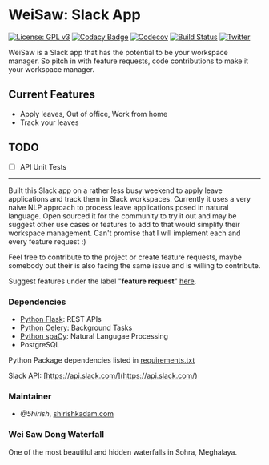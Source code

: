 # WeiSaw: Slack App

[![License: GPL v3](https://img.shields.io/badge/License-GPL%20v3-blue.svg)](https://www.gnu.org/licenses/gpl-3.0)
[![Codacy Badge](https://api.codacy.com/project/badge/Grade/2e669faacb12496f9d4e97f3a0cfc361)](https://www.codacy.com/app/5hirish/weisaw?utm_source=github.com&utm_medium=referral&utm_content=5hirish/weisaw&utm_campaign=badger)
[![Codecov](https://codecov.io/gh/5hirish/adam_qas/branch/master/graph/badge.svg)](https://codecov.io/gh/5hirish/weisaw)
[![Build Status](https://travis-ci.org/5hirish/weisaw.svg?branch=master)](https://travis-ci.org/5hirish/weisaw)
[![Twitter](https://img.shields.io/twitter/follow/openebs.svg?style=social&label=Follow)](https://twitter.com/intent/follow?screen_name=5hirish)

WeiSaw is a Slack app that has the potential to be your workspace manager. So pitch in with feature requests, code contributions to make it your workspace manager.

## Current Features
* Apply leaves, Out of office, Work from home
* Track your leaves

## TODO
- [ ] API Unit Tests

--------

Built this Slack app on a rather less busy weekend to apply leave applications and track them in Slack workspaces. Currently it uses a very naive NLP approach to process leave applications posed in natural language.
Open sourced it for the community to try it out and may be suggest other use cases or features to add to that would simplify their workspace management.
Can't promise that I will implement each and every feature request :)

Feel free to contribute to the project or create feature requests, maybe somebody out their is also facing the same issue and is willing to contribute.

Suggest features under the label "**feature request**" [here](https://github.com/5hirish/weisaw/labels/feature%20request).



### Dependencies
* [Python Flask](http://flask.pocoo.org/): REST APIs
* [Python Celery](http://www.celeryproject.org/): Background Tasks 
* [Python spaCy](https://spacy.io): Natural Langugae Processing
* PostgreSQL

Python Package dependencies listed in [requirements.txt](requirements.txt)

Slack API: [https://api.slack.com/](https://api.slack.com/)

### Maintainer
* _@5hirish_, [shirishkadam.com](https://shirishkadam.com/)

### Wei Saw Dong Waterfall
One of the most beautiful and hidden waterfalls in Sohra, Meghalaya.
